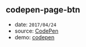## codepen-page-btn

* date: `2017/04/24`
* source: [CodePen](http://codepen.io/)
* demo: [codepen](http://codepen.io/yrq110/pen/gWwbWN)
